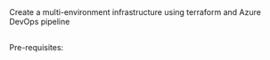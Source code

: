 ##
Create a multi-environment infrastructure using terraform and Azure DevOps pipeline

##
Pre-requisites:
